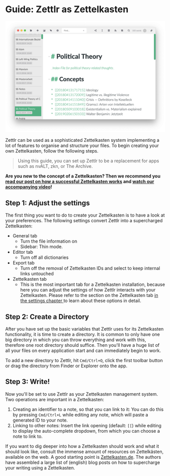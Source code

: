 # Guide: Zettlr as Zettelkasten

![Zettlr as a Zettelkasten](../img/zettlr_zettelkasten.png)

Zettlr can be used as a sophisticated Zettelkasten system implementing a lot of features to organise and structure your files. To begin creating your own Zettelkasten, follow the following steps.

> Using this guide, you can set up Zettlr to be a replacement for apps such as nvALT, zkn, or The Archive.

**Are you new to the concept of a Zettelkasten? Then we recommend you [read our post on how a successful Zettelkasten works](https://www.zettlr.com/post/what-is-a-zettelkasten) and [watch our accompanying video](https://youtu.be/c5Tst3-zcWI)!**

## Step 1: Adjust the settings

The first thing you want to do to create your Zettelkasten is to have a look at your preferences. The following settings convert Zettlr into a supercharged Zettelkasten:

- General tab
    - Turn the file information on
    - Sidebar: Thin mode.
- Editor tab
    - Turn off all dictionaries
- Export tab
    - Turn off the removal of Zettelkasten IDs and select to keep internal links untouched
- Zettelkasten tab
    - This is the most important tab for a Zettelkasten installation, because here you can adjust the settings of how Zettlr interacts with your Zettelkasten. Please refer to the section on the Zettelkasten tab [in the settings chapter ](../reference/settings.md)to learn about these options in detail.

## Step 2: Create a Directory

After you have set up the basic variables that Zettlr uses for its Zettelkasten functionality, it is time to create a directory. It is common to only have one big directory in which you can throw everything and work with this, therefore one root directory should suffice. Then you'll have a huge list of all your files on every application start and can immediately begin to work.

To add a new directory to Zettlr, hit `Cmd/Ctrl+O`, click the first toolbar button or drag the directory from Finder or Explorer onto the app.

## Step 3: Write!

Now you'll be set to use Zettlr as your Zettelkasten management system. Two operations are important in a Zettelkasten:

1. Creating an identifier to a note, so that you can link to it: You can do this by pressing `Cmd/Ctrl+L` while editing any note, which will paste a generated ID to your note.
2. Linking to other notes: Insert the link opening (default: `[[`) while editing to display the auto-complete dropdown, from which you can choose a note to link to.

If you want to dig deeper into how a Zettelkasten should work and what it should look like, consult the immense amount of resources on Zettelkästen, available on the web. A good starting point is [Zettelkasten.de](https://www.zettelkasten.de/). The authors have assembled a large list of (english) blog posts on how to supercharge your writing using a Zettelkasten.
